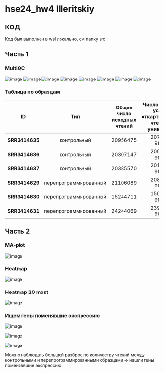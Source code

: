 # hse24_hw4 Illeritskiy
## КОД
Код был выполнен в wsl локально, см папку src

## Часть 1
### MultiQC
![image](https://github.com/user-attachments/assets/9e0343fe-e597-4787-b7f3-d05a8bcc3e82)
![image](https://github.com/user-attachments/assets/d7e1bcba-bb1c-43ee-a52a-94e1fb5b58cf)
![image](https://github.com/user-attachments/assets/c5a272f1-3458-42bb-b368-e37e614765eb)
![image](https://github.com/user-attachments/assets/37121f50-7094-45dd-b10c-be4289a8808d)
![image](https://github.com/user-attachments/assets/11a840b0-6d57-4ca9-bbd4-d1a79f8dfd1f)
![image](https://github.com/user-attachments/assets/5ccd6eb2-5993-4ef3-82b6-e8108e47c368)
![image](https://github.com/user-attachments/assets/b732b5d1-c999-4787-8290-b7d9f70a31c3)
![image](https://github.com/user-attachments/assets/a211a1bc-cf61-47c8-a15f-11442f5cf1f3)

### Таблица по образцам  
| ID | Тип | Общее число исходных чтений | Число и процент успешно откартированных чтений (не уникальные) | Число и процент успешно откартированных чтений (уникальные) | Общее число чтений, попавших на гены |
|----------|:----------:|:----------------:|:----------------:|:----------------:|:----------------:|
| **SRR3414635** | контрольный | 20956475  | 20715476, 98.85% | 18637053, 87.1% | 16463013 |
| **SRR3414636** | контрольный | 20307147  | 20073615, 98.85% | 18032679, 86.5% | 15942667 |
| **SRR3414637** | контрольный | 20385570  | 20149097, 98.84% | 18043406, 86.3% | 15914380 |
| **SRR3414629** | перепрограммированный | 21106089  | 20863369, 98.86% | 18573565, 88.0% | 16224313 |
| **SRR3414630** | перепрограммированный | 15244711  | 15077019, 98.90% | 13320505, 87.8% | 11583775 |
| **SRR3414631** | перепрограммированный | 24244069  | 23965262, 98.85% | 21159606, 87.5% | 18613501 |

## Часть 2
### MA-plot
![image](https://github.com/user-attachments/assets/2ece1916-25f2-4c40-af2f-a53491c9b5c3)

### Heatmap
![image](https://github.com/user-attachments/assets/81fb7e97-7667-4d68-a543-8cf764c87c99)

### Heatmap 20 most
![image](https://github.com/user-attachments/assets/1890f612-1fd8-4fe8-9a7d-77fdf9246718)

### Ищем гены поменявшие экспрессию

![image](https://github.com/user-attachments/assets/df6343ab-6eb6-4230-b0b4-85abb8ef6ce9)

![image](https://github.com/user-attachments/assets/93d4c831-614f-469e-840d-85bade83b406)

![image](https://github.com/user-attachments/assets/16a26cd3-a471-4f38-a62e-a840b8b397b7)

Можно наблюдать большой разброс по количеству чтений между контрольными и перепрограммированными образцами -> нашли гены  поменяввшие экспрессию
